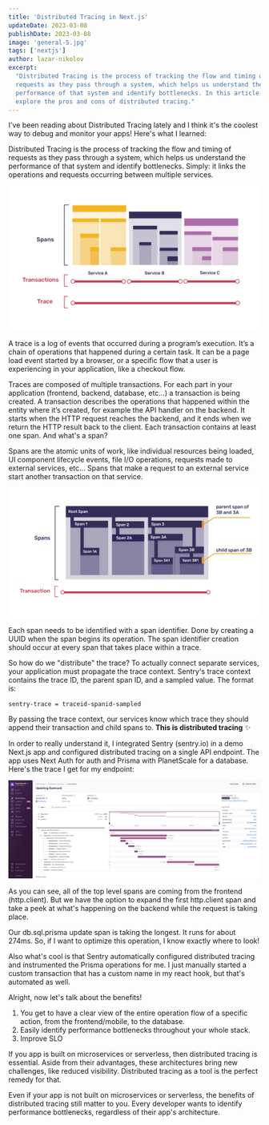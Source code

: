 ```yaml
---
title: 'Distributed Tracing in Next.js'
updateDate: 2023-03-08
publishDate: 2023-03-08
image: 'general-5.jpg'
tags: ['nextjs']
author: lazar-nikolov
excerpt:
  "Distributed Tracing is the process of tracking the flow and timing of
  requests as they pass through a system, which helps us understand the
  performance of that system and identify bottlenecks. In this article we'll
  explore the pros and cons of distributed tracing."
---
```


I've been reading about Distributed Tracing lately and I think it's the coolest
way to debug and monitor your apps! Here's what I learned:

Distributed Tracing is the process of tracking the flow and timing of requests
as they pass through a system, which helps us understand the performance of that
system and identify bottlenecks. Simply: it links the operations and requests
occurring between multiple services.

![Spans, transactions, and traces](diagram-transaction-trace.png)

A trace is a log of events that occurred during a program’s execution. It’s a
chain of operations that happened during a certain task. It can be a page load
event started by a browser, or a specific flow that a user is experiencing in
your application, like a checkout flow.

Traces are composed of multiple transactions. For each part in your application
(frontend, backend, database, etc…) a transaction is being created. A
transaction describes the operations that happened within the entity where it’s
created, for example the API handler on the backend. It starts when the HTTP
request reaches the backend, and it ends when we return the HTTP result back to
the client. Each transaction contains at least one span. And what's a span?

Spans are the atomic units of work, like individual resources being loaded, UI
component lifecycle events, file I/O operations, requests made to external
services, etc… Spans that make a request to an external service start another
transaction on that service.

![Nested spans within a transaction](diagram-transaction-spans.png)

Each span needs to be identified with a span identifier. Done by creating a UUID
when the span begins its operation. The span identifier creation should occur at
every span that takes place within a trace.

So how do we "distribute" the trace? To actually connect separate services, your
application must propagate the trace context. Sentry's trace context contains
the trace ID, the parent span ID, and a sampled value. The format is:

```text
sentry-trace = traceid-spanid-sampled
```

By passing the trace context, our services know which trace they should append
their transaction and child spans to. **This is distributed tracing** ✨

In order to really understand it, I integrated Sentry (sentry.io) in a demo
Next.js app and configured distributed tracing on a single API endpoint. The app
uses Next Auth for auth and Prisma with PlanetScale for a database. Here's the
trace I get for my endpoint:

![Distributed Tracing in Sentry](distributed-tracing-sentry-dashboard.png)

As you can see, all of the top level spans are coming from the frontend
(http.client). But we have the option to expand the first http.client span and
take a peek at what's happening on the backend while the request is taking
place.

Our db.sql.prisma update span is taking the longest. It runs for about 274ms.
So, if I want to optimize this operation, I know exactly where to look!

Also what's cool is that Sentry automatically configured distributed tracing and
instrumented the Prisma operations for me. I just manually started a custom
transaction that has a custom name in my react hook, but that's automated as
well.

Alright, now let's talk about the benefits!

1. You get to have a clear view of the entire operation flow of a specific
   action, from the frontend/mobile, to the database.
2. Easily identify performance bottlenecks throughout your whole stack.
3. Improve SLO

If you app is built on microservices or serverless, then distributed tracing is
essential. Aside from their advantages, these architectures bring new
challenges, like reduced visibility. Distributed tracing as a tool is the
perfect remedy for that.

Even if your app is not built on microservices or serverless, the benefits of
distributed tracing still matter to you. Every developer wants to identify
performance bottlenecks, regardless of their app's architecture.
